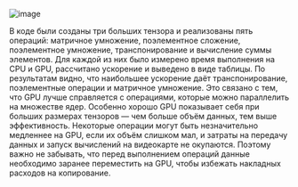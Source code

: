 ![image](https://github.com/user-attachments/assets/997fb4e7-6ded-487c-a376-0b52e1fc51d8)

В коде были созданы три больших тензора и реализованы пять операций: матричное умножение, поэлементное сложение, поэлементное умножение, транспонирование и вычисление суммы элементов. 
Для каждой из них было измерено время выполнения на CPU и GPU, рассчитано ускорение и выведено в виде таблицы.
По результатам видно, что наибольшее ускорение даёт транспонирование, поэлементные операции и матричное умножение. 
Это связано с тем, что GPU лучше справляется с операциями, которые можно параллелить на множестве ядер. Особенно хорошо GPU показывает себя при больших размерах тензоров — чем больше объём данных, тем выше эффективность.
Некоторые операции могут быть незначительно медленнее на GPU, если их объём слишком мал, и затраты на передачу данных и запуск вычислений на видеокарте не окупаются. 
Поэтому важно не забывать, что перед выполнением операций данные необходимо заранее переместить на GPU, чтобы избежать накладных расходов на копирование.
